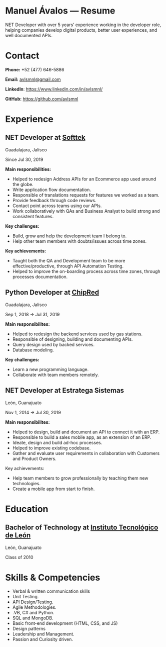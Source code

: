 # Manuel Ávalos — Resume

NET Developer with over 5 years’ experience working in the developer role, helping companies develop digital products, better user experiences, and well documented APIs.

# Contact

**Phone:** +52 (477) 646-5886

**Email:** [avlsmnl@gmail.com](mailto:avlsmnl@gmail.com)

**LinkedIn**: https://www.linkedin.com/in/avlsmnl/

**GitHub:** https://github.com/avlsmnl

# Experience

## NET Developer at [Softtek](https://www.softtek.com/)

Guadalajara, Jalisco

Since Jul 30, 2019 

**Main responsibilities:**

- Helped to redesign Address APIs for an Ecommerce app used around the globe.
- Write application flow documentation.
- Responsible of translations requests for features we worked as a team.
- Provide feedback through code reviews.
- Contact point across teams using our APIs.
- Work collaboratively with QAs and Business Analyst to build strong and consistent features.

**Key challenges:**

- Build, grow and help the development team I belong to.
- Help other team members with doubts/issues across time zones.

**Key achievements:**

- Taught both the QA and Development team to be more effective/productive, through API Automation Testing.
- Helped to improve the on-boarding process across time zones, through processes documentation.

## Python Developer at [ChipRed](http://supramax.com.mx/beta/)

Guadalajara, Jalisco

Sep 1, 2018 → Jul 31, 2019

**Main responsibilites:**

- Helped to redesign the backend services used by gas stations.
- Responsible of designing, building and documenting APIs.
- Query design used by backed services.
- Database modeling.

**Key challenges:**

- Learn a new programming language.
- Collaborate with team members remotely.

## NET Developer at Estratega Sistemas

León, Guanajuato

Nov 1, 2014 → Jul 30, 2019

**Main responsibilites:**

- Helped to design, build and document an API to connect it with an ERP.
- Responsible to build a sales mobile app, as an extension of an ERP.
- Ideate, design and build ad-hoc processes.
- Helped to improve existing codebase.
- Gather and evaluate user requirements in collaboration with Customers and Product Owners.

Key achievements:

- Help team members to grow professionally by teaching them new technologies.
- Create a mobile app from start to finish.

# Education

## Bachelor of Technology at [Instituto Tecnológico de León](https://www.itleon.edu.mx/)

León, Guanajuato

Class of 2010

# Skills & Competencies

- Verbal & written communication skills
- Unit Testing.
- API Design/Testing.
- Agile Methodologies.
- .VB, C# and Python.
- SQL and MongoDB.
- Basic front-end development (HTML, CSS, and JS)
- Design patterns
- Leadership and Management.
- Passion and Curiosity driven.

